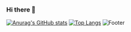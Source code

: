 ### Hi there 👋

<!--
**ymj07168/ymj07168** is a ✨ _special_ ✨ repository because its `README.md` (this file) appears on your GitHub profile.

Here are some ideas to get you started:

- 🔭 I’m currently working on ...
- 🌱 I’m currently learning ...
- 👯 I’m looking to collaborate on ...
- 🤔 I’m looking for help with ...
- 💬 Ask me about ...
- 📫 How to reach me: ...
- 😄 Pronouns: ...
- ⚡ Fun fact: ...
-->

[![Anurag's GitHub stats](https://github-readme-stats.vercel.app/api?username=ymj07168)](https://github.com/ymj07168/github-readme-stats)
[![Top Langs](https://github-readme-stats.vercel.app/api/top-langs/?username=ymj07168&layout=compact)](https://github.com/ymj07168/github-readme-stats)
![Footer](https://capsule-render.vercel.app/api?type=waving&color=auto&height=200&section=footer)

